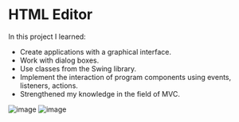 # HTML Editor

In this project I learned:
- Create applications with a graphical interface.
- Work with dialog boxes.
- Use classes from the Swing library.
- Implement the interaction of program components using events, listeners, actions.
- Strengthened my knowledge in the field of MVC.


![image](https://github.com/SergUstin/JavaRushTasks/assets/104063797/4329deed-512d-42ad-855a-5be0f58ab236)
![image](https://github.com/SergUstin/JavaRushTasks/assets/104063797/cec17860-e57d-4ebb-84d9-5d02b27ab6cf)
